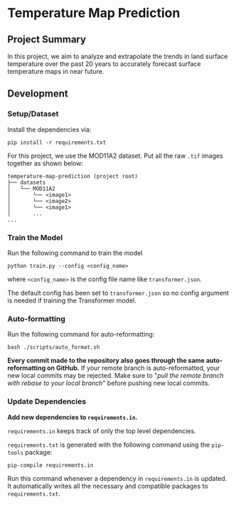# Temperature Map Prediction
## Project Summary
In this project, we aim to analyze and extrapolate the trends in land surface temperature over the past 20 years to accurately forecast surface temperature
maps in near future.

## Development
### Setup/Dataset
Install the dependencies via: 
```
pip install -r requirements.txt
```

For this project, we use the MOD11A2 dataset. Put all the raw `.tif` images together as shown below:
```
temperature-map-prediction (project root)
├── datasets
│   └── MOD11A2
│       └── <image1>
│       └── <image2>
│       └── <image1>
│       ...
...        
```
### Train the Model
Run the following command to train the model
```
python train.py --config <config_name>
```
where `<config_name>` is the config file name like `transformer.json`. 

The default config has been set to `transformer.json` so no config argument is needed if training the Transformer model.

### Auto-formatting
Run the following command for auto-reformatting:
```
bash ./scripts/auto_format.sh
```
**Every commit made to the repository also goes through the same auto-reformatting on GitHub.**
If your remote branch is auto-reformatted, your new local commits may be rejected. 
Make sure to "_pull the remote branch with rebase to your local branch_" before pushing new local commits.

### Update Dependencies
**Add new dependencies to `requirements.in`.**

`requirements.in` keeps track of only the top level dependencies.

`requirements.txt` is generated with the following command using the `pip-tools` package:
```
pip-compile requirements.in
```
Run this command whenever a dependency in `requirements.in` is updated. It automatically writes all the necessary 
and compatible packages to `requirements.txt`.
